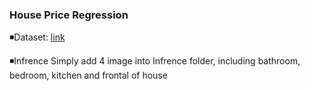  
 ### House Price Regression

◾Dataset: [link](https://github.com/emanhamed/Houses-dataset)

◾Infrence
Simply add 4 image into Infrence folder, including bathroom, bedroom, kitchen and frontal of house

